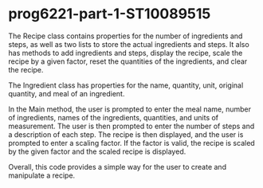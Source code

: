 # prog6221-part-1-ST10089515
The Recipe class contains properties for the number of ingredients and steps, as well as two lists to store the actual ingredients and steps. It also has methods to add ingredients and steps, display the recipe, scale the recipe by a given factor, reset the quantities of the ingredients, and clear the recipe.

The Ingredient class has properties for the name, quantity, unit, original quantity, and meal of an ingredient.

In the Main method, the user is prompted to enter the meal name, number of ingredients, names of the ingredients, quantities, and units of measurement. The user is then prompted to enter the number of steps and a description of each step. The recipe is then displayed, and the user is prompted to enter a scaling factor. If the factor is valid, the recipe is scaled by the given factor and the scaled recipe is displayed.

Overall, this code provides a simple way for the user to create and manipulate a recipe.
